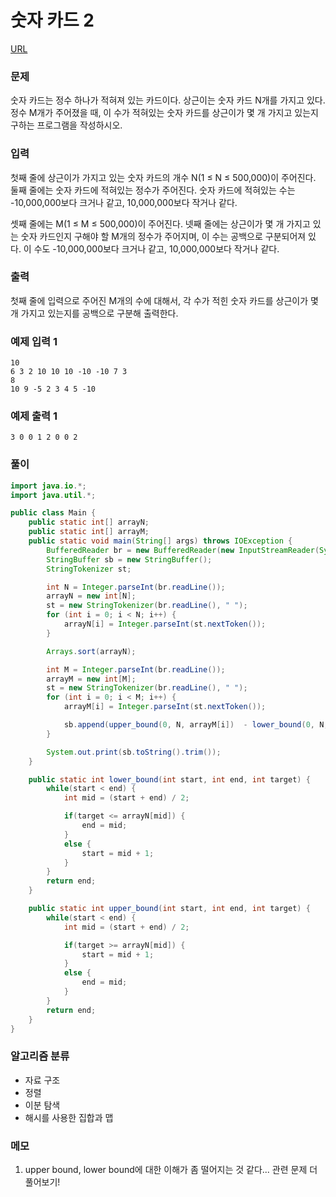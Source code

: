 숫자 카드 2
=============
[URL](https://www.acmicpc.net/problem//10816)

### 문제
숫자 카드는 정수 하나가 적혀져 있는 카드이다. 상근이는 숫자 카드 N개를 가지고 있다. 정수 M개가 주어졌을 때, 이 수가 적혀있는 숫자 카드를 상근이가 몇 개 가지고 있는지 구하는 프로그램을 작성하시오.

### 입력
첫째 줄에 상근이가 가지고 있는 숫자 카드의 개수 N(1 ≤ N ≤ 500,000)이 주어진다. 둘째 줄에는 숫자 카드에 적혀있는 정수가 주어진다. 숫자 카드에 적혀있는 수는 -10,000,000보다 크거나 같고, 10,000,000보다 작거나 같다.

셋째 줄에는 M(1 ≤ M ≤ 500,000)이 주어진다. 넷째 줄에는 상근이가 몇 개 가지고 있는 숫자 카드인지 구해야 할 M개의 정수가 주어지며, 이 수는 공백으로 구분되어져 있다. 이 수도 -10,000,000보다 크거나 같고, 10,000,000보다 작거나 같다.

### 출력
첫째 줄에 입력으로 주어진 M개의 수에 대해서, 각 수가 적힌 숫자 카드를 상근이가 몇 개 가지고 있는지를 공백으로 구분해 출력한다.

### 예제 입력 1
```
10
6 3 2 10 10 10 -10 -10 7 3
8
10 9 -5 2 3 4 5 -10
```

### 예제 출력 1
```
3 0 0 1 2 0 0 2
```

### 풀이
```java
import java.io.*;
import java.util.*;

public class Main {
    public static int[] arrayN;
    public static int[] arrayM;
    public static void main(String[] args) throws IOException {
        BufferedReader br = new BufferedReader(new InputStreamReader(System.in));
        StringBuffer sb = new StringBuffer();
        StringTokenizer st;

        int N = Integer.parseInt(br.readLine());
        arrayN = new int[N];
        st = new StringTokenizer(br.readLine(), " ");
        for (int i = 0; i < N; i++) {
            arrayN[i] = Integer.parseInt(st.nextToken());
        }

        Arrays.sort(arrayN);

        int M = Integer.parseInt(br.readLine());
        arrayM = new int[M];
        st = new StringTokenizer(br.readLine(), " ");
        for (int i = 0; i < M; i++) {
            arrayM[i] = Integer.parseInt(st.nextToken());

            sb.append(upper_bound(0, N, arrayM[i])  - lower_bound(0, N, arrayM[i])).append(" ");
        }

        System.out.print(sb.toString().trim());
    }

    public static int lower_bound(int start, int end, int target) {
        while(start < end) {
            int mid = (start + end) / 2;

            if(target <= arrayN[mid]) {
                end = mid;
            }
            else {
                start = mid + 1;
            }
        }
        return end;
    }

    public static int upper_bound(int start, int end, int target) {
        while(start < end) {
            int mid = (start + end) / 2;

            if(target >= arrayN[mid]) {
                start = mid + 1;
            }
            else {
                end = mid;
            }
        }
        return end;
    }
}
```

### 알고리즘 분류 
- 자료 구조
- 정렬
- 이분 탐색
- 해시를 사용한 집합과 맵

### 메모
1. upper bound, lower bound에 대한 이해가 좀 떨어지는 것 같다... 관련 문제 더 풀어보기!
